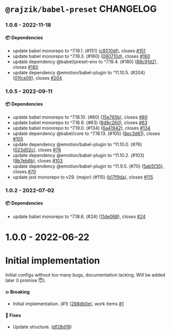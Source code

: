# `@rajzik/babel-preset` CHANGELOG

<!-- MONODEPLOY:BELOW -->

### 1.0.6 - 2022-11-18

#### 📦 Dependencies

- update babel monorepo to ^7.19.1. (#151) ([c8510df](https://github.com/rajzik/configs/commit/c8510df96c75f189960e9b77ac1ee01a842a5e01)), closes [#151](https://github.com/rajzik/configs/issues/151)
- update babel monorepo to ^7.19.3. (#160) ([090710d](https://github.com/rajzik/configs/commit/090710d11d27aaa1064ab129e0a6d7cacebd3b70)), closes [#160](https://github.com/rajzik/configs/issues/160)
- update dependency @babel/preset-env to ^7.19.4. (#180) ([88c91d2](https://github.com/rajzik/configs/commit/88c91d2ef8ee3f2663950868b8aea7e8461d2b2f)), closes [#180](https://github.com/rajzik/configs/issues/180)
- update dependency @emotion/babel-plugin to ^11.10.5. (#204) ([01fce09](https://github.com/rajzik/configs/commit/01fce09dea476be99cbb95d5004883ffe7c3bc96)), closes [#204](https://github.com/rajzik/configs/issues/204)





### 1.0.5 - 2022-09-11

#### 📦 Dependencies

- update babel monorepo to ^7.18.10. (#80) ([15e765b](https://github.com/rajzik/configs/commit/15e765b969b502dbb0c10a81e8198a058ce3bd22)), closes [#80](https://github.com/rajzik/configs/issues/80)
- update babel monorepo to ^7.18.9. (#63) ([8d8c260](https://github.com/rajzik/configs/commit/8d8c260345b19eba9aae2fa7233152ab11131f86)), closes [#63](https://github.com/rajzik/configs/issues/63)
- update babel monorepo to ^7.19.0. (#134) ([6a41942](https://github.com/rajzik/configs/commit/6a41942ba6739ad2682c0fd2858b5f2e7dc6722d)), closes [#134](https://github.com/rajzik/configs/issues/134)
- update dependency @babel/core to ^7.18.13. (#105) ([8ec3d61](https://github.com/rajzik/configs/commit/8ec3d61665e5d6d9212d8e25a9aa6cb736d419be)), closes [#105](https://github.com/rajzik/configs/issues/105)
- update dependency @emotion/babel-plugin to ^11.10.0. (#76) ([023d02c](https://github.com/rajzik/configs/commit/023d02c5705df5745d98d2c9ef97e48441c4f4d6)), closes [#76](https://github.com/rajzik/configs/issues/76)
- update dependency @emotion/babel-plugin to ^11.10.2. (#103) ([9b7eb6b](https://github.com/rajzik/configs/commit/9b7eb6b34c5713f838278dd9c1d9491759bb37d6)), closes [#103](https://github.com/rajzik/configs/issues/103)
- update dependency @emotion/babel-plugin to ^11.9.5. (#70) ([5ab5f35](https://github.com/rajzik/configs/commit/5ab5f3570584b7078d2bef5b70eb4c41aad03574)), closes [#70](https://github.com/rajzik/configs/issues/70)
- update jest monorepo to v29. (major) (#115) ([b17f9da](https://github.com/rajzik/configs/commit/b17f9da52505a6cd8ef139b805ae8dac941e4b77)), closes [#115](https://github.com/rajzik/configs/issues/115)





### 1.0.2 - 2022-07-02

#### 📦 Dependencies

- update babel monorepo to ^7.18.6. (#24) ([11de068](https://github.com/rajzik/configs/commit/11de068e46348ce748dadd63295cb21383548ad4)), closes [#24](https://github.com/rajzik/configs/issues/24)





# 1.0.0 - 2022-06-22

# Initial implementation

Initial configs without too many bugs, documentation lacking. Will be added later (I promise 😇).

#### 💥 Breaking

- Initial implementation. (#1) ([288db0e](https://github.com/rajzik/configs/commit/288db0e500fd2c2a9d52a2e9d7570fa37099ab5e)), work items [#1](https://github.com/rajzik/configs/issues/1)

#### 🐞 Fixes

- Update structure. ([df28d19](https://github.com/rajzik/configs/commit/df28d19a23c892dee09c07f80df2a56c428f7b7a))





